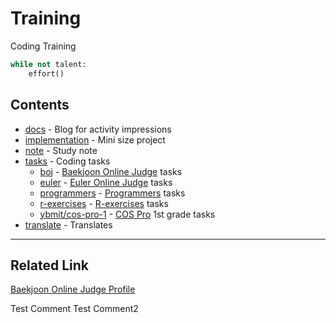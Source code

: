 # Training
Coding Training

```python
while not talent:
    effort()
```

## Contents
 * [docs](./docs) - Blog for activity impressions
 * [implementation](./implementation) - Mini size project
 * [note](./note) - Study note
 * [tasks](./tasks) - Coding tasks
   * [boj](./tasks/boj) - [Baekjoon Online Judge](https://www.acmicpc.net/) tasks
   * [euler](./tasks/euler) - [Euler Online Judge](https://euleroj.io/) tasks
   * [programmers](./tasks/programmers) - [Programmers](https://programmers.co.kr/) tasks
   * [r-exercises](./tasks/r-exercises) - [R-exercises](https://www.r-exercises.com/) tasks
   * [ybmit/cos-pro-1](./tasks/ybmit/cos-pro-1) - [COS Pro](https://www.ybmit.com/cos_pro/cos_pro_info.jsp) 1st grade tasks
 * [translate](./tanslate) - Translates

---
## Related Link
[Baekjoon Online Judge Profile](https://www.acmicpc.net/user/belline0124)  


Test Comment
Test Comment2
